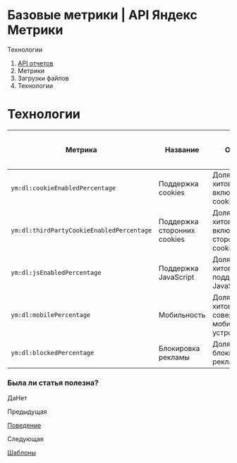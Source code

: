 # Базовые метрики | API Яндекс Метрики

Технологии

  1. [API отчетов](../../index.md)
  2. Метрики
  3. Загрузки файлов
  4. Технологии

# Технологии

**Метрика** |  **Название** |  **Описание** |  **Тип** |  **Возможность фильтрации** |  **Минимальная дата для создания отчета**  
---|---|---|---|---|---  
`ym:dl:cookieEnabledPercentage` |  Поддержка сookies |  Доля визитов и хитов с включенными cookies. |  `percents` |  есть |  2010-06-22  
`ym:dl:thirdPartyCookieEnabledPercentage` |  Поддержка сторонних cookies |  Доля визитов и хитов с включенными сторонними cookies. |  `percents` |  есть |  2020-06-06  
`ym:dl:jsEnabledPercentage` |  Поддержка JavaScript |  Доля визитов и хитов с поддержкой JavaScript. |  `percents` |  есть |  2010-06-22  
`ym:dl:mobilePercentage` |  Мобильность |  Доля визитов и хитов, совершенных с мобильных устройств. |  `percents` |  есть |  2013-06-19  
`ym:dl:blockedPercentage` |  Блокировка рекламы |  Доля визитов с блокировщиками рекламы. |  `percents` |  есть |  2016-04-06  
  
### Была ли статья полезна?

ДаНет

Предыдущая

[Поведение](behaviour.md)

Следующая

[Шаблоны](../../presets.md)